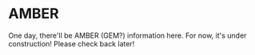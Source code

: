 # AMBER

One day, there'll be AMBER (GEM?) information here.
For now, it's under construction!
Please check back later!

<i class="fas fa-hard-hat"></i>
